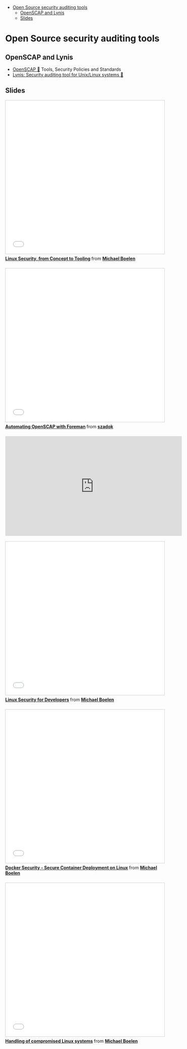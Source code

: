 <!-- MarkdownTOC -->

- [Open Source security auditing tools](#open-source-security-auditing-tools)
    - [OpenSCAP and Lynis](#openscap-and-lynis)
    - [Slides](#slides)

<!-- /MarkdownTOC -->

# Open Source security auditing tools
## OpenSCAP and Lynis
- [OpenSCAP 🌟](https://www.open-scap.org) Tools, Security Policies and Standards
- [Lynis: Security auditing tool for Unix/Linux systems 🌟](https://cisofy.com/lynis/)

## Slides
<div class="container">
<iframe src="//www.slideshare.net/slideshow/embed_code/key/d1eNuYKOapWrM7" width="595" height="485" frameborder="0" marginwidth="0" marginheight="0" scrolling="no" style="border:1px solid #CCC; border-width:1px; margin-bottom:5px; max-width: 100%;" allowfullscreen class="video"> </iframe> <div style="margin-bottom:5px"> <strong> <a href="//www.slideshare.net/MichaelBoelen/linux-security-from-concept-to-tooling-57133462" title="Linux Security, from Concept to Tooling" target="_blank">Linux Security, from Concept to Tooling</a> </strong> from <strong><a target="_blank" href="//www.slideshare.net/MichaelBoelen">Michael Boelen</a></strong> </div>
</div>
<br/>

<div class="container">
<iframe src="//www.slideshare.net/slideshow/embed_code/key/mX3ROqXwETqyI0" width="595" height="485" frameborder="0" marginwidth="0" marginheight="0" scrolling="no" style="border:1px solid #CCC; border-width:1px; margin-bottom:5px; max-width: 100%;" allowfullscreen class="video"> </iframe> <div style="margin-bottom:5px"> <strong> <a href="//www.slideshare.net/szadok/automating-openscap-with-foreman" title="Automating OpenSCAP with Foreman" target="_blank">Automating OpenSCAP with Foreman</a> </strong> from <strong><a target="_blank" href="//www.slideshare.net/szadok">szadok</a></strong> </div>
</div>
<br/>

<div class="container">
<iframe width="560" height="315" src="https://www.youtube.com/embed/XI1QcQL4qQ8?list=PLHYsrwTE3Rofwk_cc7641QNhSF8JzPprE" frameborder="0" allowfullscreen class="video"></iframe>
</div>
<br>

<div class="container">
<iframe src="//www.slideshare.net/slideshow/embed_code/key/N1lT1pM2cJfXmL" width="595" height="485" frameborder="0" marginwidth="0" marginheight="0" scrolling="no" style="border:1px solid #CCC; border-width:1px; margin-bottom:5px; max-width: 100%;" allowfullscreen class="video"> </iframe> <div style="margin-bottom:5px"> <strong> <a href="//www.slideshare.net/MichaelBoelen/linux-security-for-developers" title="Linux Security for Developers" target="_blank">Linux Security for Developers</a> </strong> from <strong><a target="_blank" href="//www.slideshare.net/MichaelBoelen">Michael Boelen</a></strong> </div>
</div>
<br>

<div class="container">
<iframe src="//www.slideshare.net/slideshow/embed_code/key/AYP1fDRQJ3IWbO" width="595" height="485" frameborder="0" marginwidth="0" marginheight="0" scrolling="no" style="border:1px solid #CCC; border-width:1px; margin-bottom:5px; max-width: 100%;" allowfullscreen class="video"> </iframe> <div style="margin-bottom:5px"> <strong> <a href="//www.slideshare.net/MichaelBoelen/docker-security-secure-container-deployment-on-linux" title="Docker Security - Secure Container Deployment on Linux" target="_blank">Docker Security - Secure Container Deployment on Linux</a> </strong> from <strong><a target="_blank" href="//www.slideshare.net/MichaelBoelen">Michael Boelen</a></strong> </div>
</div>
<br>

<div class="container">
<iframe src="//www.slideshare.net/slideshow/embed_code/key/r16GMXr3vfuA0Q" width="595" height="485" frameborder="0" marginwidth="0" marginheight="0" scrolling="no" style="border:1px solid #CCC; border-width:1px; margin-bottom:5px; max-width: 100%;" allowfullscreen class="video"> </iframe> <div style="margin-bottom:5px"> <strong> <a href="//www.slideshare.net/MichaelBoelen/handling-of-compromised-linux-systems" title="Handling of compromised Linux systems" target="_blank">Handling of compromised Linux systems</a> </strong> from <strong><a target="_blank" href="//www.slideshare.net/MichaelBoelen">Michael Boelen</a></strong> </div>
</div>
<br>
